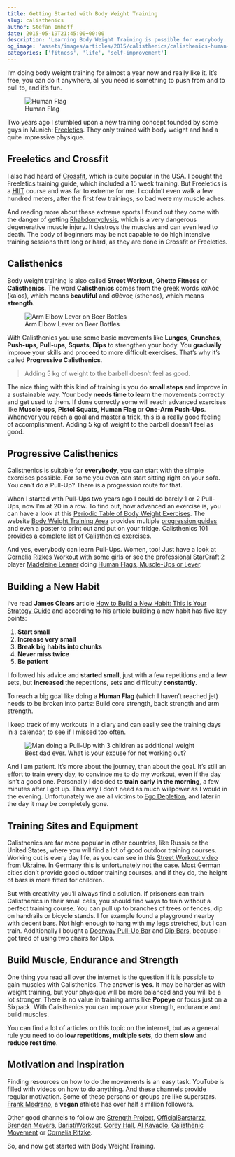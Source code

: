 ```yaml
---
title: Getting Started with Body Weight Training
slug: calisthenics
author: Stefan Imhoff
date: 2015-05-19T21:45:00+00:00
description: 'Learning Body Weight Training is possible for everybody. It’s free, you can do it anywhere, you need no gym or expensive equipment to train and you can improve constantly.'
og_image: 'assets/images/articles/2015/calisthenics/calisthenics-human-flag.jpg'
categories: ['fitness', 'life', 'self-improvement']
---
```


I’m doing body weight training for almost a year now and really like it. It’s free, you can do it anywhere, all you need is something to push from and to pull to, and it’s fun.

<figure class="image-figure">
<img src="/assets/images/articles/2015/calisthenics/calisthenics-human-flag.jpg" alt="Human Flag">
<figcaption>
Human Flag
</figcaption>
</figure>

Two years ago I stumbled upon a new training concept founded by some guys in Munich: [Freeletics]. They only trained with body weight and had a quite impressive physique.

[freeletics]: https://www.freeletics.com/

## Freeletics and Crossfit

I also had heard of [Crossfit], which is quite popular in the USA. I bought the Freeletics training guide, which included a 15 week training. But Freeletics is a <abbr title="High-Intensity Interval Training">HIIT</abbr> course and was far to extreme for me. I couldn’t even walk a few hundred meters, after the first few trainings, so bad were my muscle aches.

And reading more about these extreme sports I found out they come with the danger of getting [Rhabdomyolysis], which is a very dangerous degenerative muscle injury. It destroys the muscles and can even lead to death. The body of beginners may be not capable to do high intensive training sessions that long or hard, as they are done in Crossfit or Freeletics.

[crossfit]: https://www.crossfit.com/
[rhabdomyolysis]: https://medium.com/@ericrobertson/crossfits-dirty-little-secret-97bcce70356d

## Calisthenics

Body weight training is also called **Street Workout**, **Ghetto Fitness** or **Calisthenics**. The word **Calisthenics** comes from the greek words καλός (kalos), which means **beautiful** and σθένος (sthenos), which means **strength**.

<figure class="image-figure">
<img src="/assets/images/articles/2015/calisthenics/calisthenics-arm-elbow-lever.jpg" alt="Arm Elbow Lever on Beer Bottles">
<figcaption>Arm Elbow Lever on Beer Bottles</figcaption>
</figure>

With Calisthenics you use some basic movements like **Lunges**, **Crunches**, **Push-ups**, **Pull-ups**, **Squats**, **Dips** to strengthen your body. You **gradually** improve your skills and proceed to more difficult exercises. That’s why it’s called **Progressive Calisthenics**.

<blockquote lang="en" class="pullquote">
<p>Adding 5 kg of weight to the barbell doesn’t feel as good.</p>
</blockquote>

The nice thing with this kind of training is you do **small steps** and improve in a sustainable way. Your body **needs time to learn** the movements correctly and get used to them. If done correctly some will reach advanced exercises like **Muscle-ups**, **Pistol Squats**, **Human Flag** or **One-Arm Push-Ups**. Whenever you reach a goal and master a trick, this is a really good feeling of accomplishment. Adding 5 kg of weight to the barbell doesn’t feel as good.

## Progressive Calisthenics

Calisthenics is suitable for **everybody**, you can start with the simple exercises possible. For some you even can start sitting right on your sofa. You can’t do a Pull-Up? There is a progression route for that.

When I started with Pull-Ups two years ago I could do barely 1 or 2 Pull-Ups, now I’m at 20 in a row. To find out, how advanced an exercise is, you can have a look at this [Periodic Table of Body Weight Exercises]. The website [Body Weight Training Area] provides multiple [progression guides] and even a poster to print out and put on your fridge. Calisthenics 101 provides [a complete list of Calisthenics exercises].

And yes, everybody can learn Pull-Ups. Women, too! Just have a look at [Cornelia Rizkes Workout with some girls] or see the professional StarCraft 2 player [Madeleine Leaner] doing [Human Flags, Muscle-Ups or Lever].

[periodic table of body weight exercises]: http://strength.stack52.com/periodic-table-of-bodyweight-exercises/
[body weight training area]: http://bodyweighttrainingarena.com/
[progression guides]: http://bodyweighttrainingarena.com/progressive-calisthenics/
[a complete list of calisthenics exercises]: https://www.calisthenics-101.co.uk/blogs/a-complete-list-of-calisthenics-exercises
[cornelia rizkes workout with some girls]: https://www.youtube.com/watch?v=FfClYaCzx5U
[madeleine leaner]: https://www.youtube.com/user/MaddeLisk
[human flags, muscle-ups or lever]: https://www.youtube.com/watch?v=-ag2gAcbp9M

## Building a New Habit

I’ve read **James Clears** article [How to Build a New Habit: This is Your Strategy Guide] and according to his article building a new habit has five key points:

1.  **Start small**
2.  **Increase very small**
3.  **Break big habits into chunks**
4.  **Never miss twice**
5.  **Be patient**

I followed his advice and **started small**, just with a few repetitions and a few sets, but **increased** the repetitions, sets and difficulty **constantly**.

To reach a big goal like doing a **Human Flag** (which I haven’t reached jet) needs to be broken into parts: Build core strength, back strength and arm strength.

I keep track of my workouts in a diary and can easily see the training days in a calendar, to see if I missed too often.

<figure class="image-figure">
<img src="/assets/images/articles/2015/calisthenics/calisthenics-best-dad-ever.jpg" alt="Man doing a Pull-Up with 3 children as additional weight">
<figcaption>
Best dad ever. What is your excuse for not working out?
</figcaption>
</figure>

And I am patient. It’s more about the journey, than about the goal. It’s still an effort to train every day, to convince me to do my workout, even if the day isn’t a good one. Personally I decided to **train early in the morning**, a few minutes after I got up. This way I don’t need as much willpower as I would in the evening. Unfortunately we are all victims to [Ego Depletion], and later in the day it may be completely gone.

[how to build a new habit: this is your strategy guide]: https://jamesclear.com/habit-guide
[ego depletion]: https://en.wikipedia.org/wiki/Ego_depletion

## Training Sites and Equipment

Calisthenics are far more popular in other countries, like Russia or the United States, where you will find a lot of good outdoor training courses. Working out is every day life, as you can see in this [Street Workout video from Ukraine]. In Germany this is unfortunately not the case. Most German cities don’t provide good outdoor training courses, and if they do, the height of bars is more fitted for children.

But with creativity you’ll always find a solution. If prisoners can train Calisthenics in their small cells, you should find ways to train without a perfect training course. You can pull up to branches of trees or fences, dip on handrails or bicycle stands. I for example found a playground nearby with decent bars. Not high enough to hang with my legs stretched, but I can train. Additionally I bought a [Doorway Pull-Up Bar] and [Dip Bars], because I got tired of using two chairs for Dips.

[street workout video from ukraine]: https://www.youtube.com/watch?v=bvLQZVnz5WM
[doorway pull-up bar]: http://www.amazon.de/gp/product/B00EZ24BC2?ie=UTF8&tag=kogakurede-21&linkCode=as2&camp=1638&creative=6742&creativeASIN=3924862397
[dip bars]: http://www.amazon.de/gp/product/B0088I92VY?ie=UTF8&tag=kogakurede-21&linkCode=as2&camp=1638&creative=6742&creativeASIN=3924862397

## Build Muscle, Endurance and Strength

One thing you read all over the internet is the question if it is possible to gain muscles with Calisthenics. The answer is **yes**. It may be harder as with weight training, but your physique will be more balanced and you will be a lot stronger. There is no value in training arms like **Popeye** or focus just on a Sixpack. With Calisthenics you can improve your strength, endurance and build muscles.

You can find a lot of articles on this topic on the internet, but as a general rule you need to do **low repetitions**, **multiple sets**, do them **slow** and **reduce rest time**.

## Motivation and Inspiration

Finding resources on how to do the movements is an easy task. YouTube is filled with videos on how to do anything. And these channels provide regular motivation. Some of these persons or groups are like superstars. [Frank Medrano], a **vegan** athlete has over half a million followers.

Other good channels to follow are [Strength Project], [OfficialBarstarzz], [Brendan Meyers], [BaristiWorkout], [Corey Hall], [Al Kavadlo], [Calisthenic Movement] or [Cornelia Ritzke].

So, and now get started with Body Weight Training.

[frank medrano]: https://www.youtube.com/watch?v=mvJHw64fxgQ
[strength project]: https://www.youtube.com/user/strengthproject
[officialbarstarzz]: https://www.youtube.com/user/OfficialBarstarzz
[brendan meyers]: https://www.youtube.com/user/leftyjrpro
[baristiworkout]: https://www.youtube.com/user/baristiworkout
[corey hall]: https://www.youtube.com/user/cth38881
[al kavadlo]: https://www.youtube.com/user/alkavadlo
[calisthenic movement]: https://www.youtube.com/user/Calisthenicmovement
[cornelia ritzke]: https://www.youtube.com/user/ConnyBerlin
